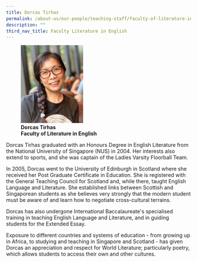 ```yaml
---
title: Dorcas Tirhas
permalink: /about-us/our-people/teaching-staff/faculty-of-literature-in-english/dorcas-tirhas/
description: ""
third_nav_title: Faculty Literature in English
---
```

<figure>
<img style="width:40%" src="/images/dorcas-tirhas864ba352fed369fba7eaff0000314707.jpg">
<figcaption> <strong>Dorcas Tirhas<br>
Faculty of Literature in English</strong>
</figcaption>
</figure>


Dorcas Tirhas graduated with an Honours Degree in English Literature from the National University of Singapore (NUS) in 2004. Her interests also extend to sports, and she was captain of the Ladies Varsity Floorball Team.  
  
In 2005, Dorcas went to the University of Edinburgh in Scotland where she received her Post Graduate Certificate in Education. She is registered with the General Teaching Council for Scotland and, while there, taught English Language and Literature. She established links between Scottish and Singaporean students as she believes very strongly that the modern student must be aware of and learn how to negotiate cross-cultural terrains.  
  
Dorcas has also undergone International Baccalaureate's specialised training in teaching English Language and Literature, and in guiding students for the Extended Essay.  
  
Exposure to different countries and systems of education - from growing up in Africa, to studying and teaching in Singapore and Scotland - has given Dorcas an appreciation and respect for World Literature; particularly poetry, which allows students to access their own and other cultures.